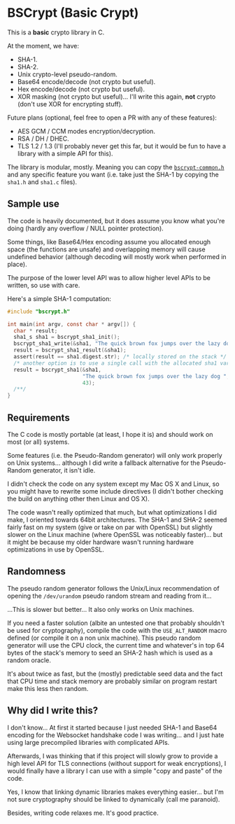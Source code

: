 # BSCrypt (Basic Crypt)

This is a **basic** crypto library in C.

At the moment, we have:

* SHA-1.
* SHA-2.
* Unix crypto-level pseudo-random.
* Base64 encode/decode (not crypto but useful).
* Hex encode/decode (not crypto but useful).
* XOR masking (not crypto but useful)... I'll write this again, **not** crypto (don't use XOR for encrypting stuff).

Future plans (optional, feel free to open a PR with any of these features):

* AES GCM / CCM modes encryption/decryption.
* RSA / DH / DHEC.
* TLS 1.2 / 1.3 (I'll probably never get this far, but it would be fun to have a library with a simple API for this).


The library is modular, mostly. Meaning you can copy the [`bscrypt-common.h`](./src/bscrypt/bscrypt-common.h) and any specific feature you want (i.e. take just the SHA-1 by copying the `sha1.h` and `sha1.c` files).

## Sample use

The code is heavily documented, but it does assume you know what you're doing (hardly any overflow / NULL pointer protection).

Some things, like Base64/Hex encoding assume you allocated enough space (the functions are unsafe) and overlapping memory will cause undefined behavior (although decoding will mostly work when performed in place).

The purpose of the lower level API was to allow higher level APIs to be written, so use with care.

Here's a simple SHA-1 computation:

```c
#include "bscrypt.h"

int main(int argv, const char * argv[]) {
  char * result;
  sha1_s sha1 = bscrypt_sha1_init();
  bscrypt_sha1_write(&sha1, "The quick brown fox jumps over the lazy dog ", 43);
  result = bscrypt_sha1_result(&sha1);
  assert(result == sha1.digest.str); /* locally stored on the stack */
  /* another option is to use a single call with the allocated sha1 variable */
  result = bscrypt_sha1(&sha1,
                        "The quick brown fox jumps over the lazy dog ",
                        43);
  /**/
}
```

## Requirements

The C code is mostly portable (at least, I hope it is) and should work on most (or all) systems.

Some features (i.e. the Pseudo-Random generator) will only work properly on Unix systems... although I did write a fallback alternative for the Pseudo-Random generator, it isn't idle.

I didn't check the code on any system except my Mac OS X and Linux, so you might have to rewrite some include directives (I didn't bother checking the build on anything other then Linux and OS X).

The code wasn't really optimized that much, but what optimizations I did make, I oriented towards 64bit architectures. The SHA-1 and SHA-2 seemed fairly fast on my system (give or take on par with OpenSSL) but slightly slower on the Linux machine (where OpenSSL was noticeably faster)... but it might be because my older hardware wasn't running hardware optimizations in use by OpenSSL.

## Randomness

The pseudo random generator follows the Unix/Linux recommendation of opening the `/dev/urandom` pseudo random stream and reading from it...

...This is slower but better... It also only works on Unix machines.

If you need a faster solution (albite an untested one that probably shouldn't be used for cryptography), compile the code with the `USE_ALT_RANDOM` macro defined (or compile it on a non unix machine). This pseudo random generator will use the CPU clock, the current time and whatever's in top 64 bytes of the stack's memory to seed an SHA-2 hash which is used as a random oracle.

It's about twice as fast, but the (mostly) predictable seed data and the fact that CPU time and stack memory are probably similar on program restart make this less then random.

## Why did I write this?

I don't know... At first it started because I just needed SHA-1 and Base64 encoding for the Websocket handshake code I was writing... and I just hate using large precompiled libraries with complicated APIs.

Afterwards, I was thinking that if this project will slowly grow to provide a high level API for TLS connections (without support for weak encryptions), I would finally have a library I can use with a simple "copy and paste" of the code.

Yes, I know that linking dynamic libraries makes everything easier... but I'm not sure cryptography should be linked to dynamically (call me paranoid).

Besides, writing code relaxes me. It's good practice.
